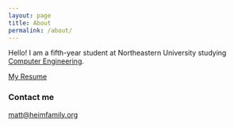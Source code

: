 ```yaml
---
layout: page
title: About
permalink: /about/
---
```


Hello! I am a fifth-year student at Northeastern University studying [Computer Engineering](https://en.wikipedia.org/wiki/Computer_engineering). 

[My Resume](/assets/MatthewHeimResume.pdf)


### Contact me
[matt@heimfamily.org](mailto:matt@heimfamily.org)
